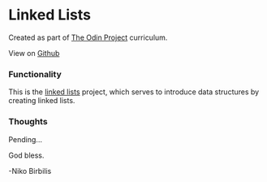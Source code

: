 # Linked Lists
Created as part of [The Odin Project](https://www.theodinproject.com) curriculum.

View on [Github](https://github.com/harmolipi/linked-lists)

### Functionality

This is the [linked lists](https://www.theodinproject.com/paths/full-stack-ruby-on-rails/courses/ruby-programming/lessons/linked-lists) project, which serves to introduce data structures by creating linked lists.

### Thoughts

Pending...

God bless.

-Niko Birbilis